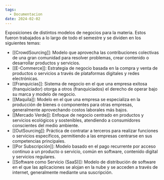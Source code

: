 ```yaml
---
tags:
  - Documentacion
date: 2024-02-02
---
```

Exposiciones de distintos modelos de negocios para la materia. Estos fueron trabajados a lo largo de todo el semestre y se dividen en los siguientes temas:

- [[CrowdSourcing]]: Modelo que aprovecha las contribuciones colectivas de una gran comunidad para resolver problemas, crear contenido o desarrollar productos y servicios.
- [[E-Commerce]]: Estrategia de negocio basada en la compra y venta de productos o servicios a través de plataformas digitales y redes electrónicas.
- [[Franquicias]]: Sistema de negocio en el que una empresa exitosa (franquiciador) otorga a otros (franquiciados) el derecho de operar bajo su marca y modelo de negocio.
- [[Maquila]]: Modelo en el que una empresa se especializa en la producción de bienes o componentes para otras empresas, generalmente aprovechando costos laborales más bajos.
- [[Mercado Verde]]: Enfoque de negocio centrado en productos y servicios ecológicos y sostenibles, atendiendo a consumidores conscientes del medio ambiente.
- [[OutSourcing]]: Práctica de contratar a terceros para realizar funciones o servicios específicos, permitiendo a las empresas centrarse en sus competencias principales.
- [[Por Subscripción]]: Modelo basado en el pago recurrente por acceso continuo a un producto o servicio, común en software, contenido digital y servicios regulares.
- [[Software como Servicio (SaaS)]]: Modelo de distribución de software en el que las aplicaciones se alojan en la nube y se acceden a través de internet, generalmente mediante una suscripción.